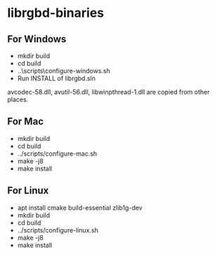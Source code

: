 # librgbd-binaries

## For Windows

- mkdir build
- cd build
- ..\scripts\configure-windows.sh
- Run INSTALL of librgbd.sln

avcodec-58.dll, avutil-56.dll, libwinpthread-1.dll are copied from other places.

## For Mac

- mkdir build
- cd build
- ../scripts/configure-mac.sh
- make -j8
- make install

## For Linux

- apt install cmake build-essential zlib1g-dev
- mkdir build
- cd build
- ../scripts/configure-linux.sh
- make -j8
- make install

